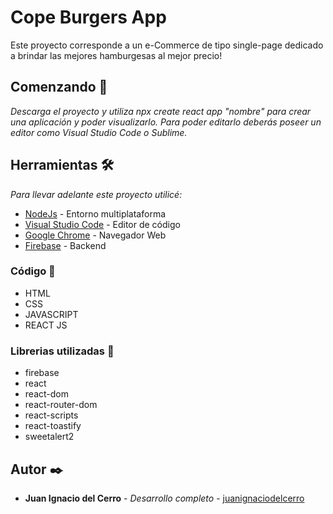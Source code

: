 # Cope Burgers App

Este proyecto corresponde a un e-Commerce de tipo single-page dedicado a brindar las mejores hamburgesas al mejor precio!

## Comenzando 🚀

_Descarga el proyecto y utiliza npx create react app "nombre" para crear una aplicación y poder visualizarlo. 
Para poder editarlo deberás poseer un editor como Visual Studio Code o Sublime._

## Herramientas 🛠️

_Para llevar adelante este proyecto utilicé:_

* [NodeJs](https://nodejs.org/es/) - Entorno multiplataforma
* [Visual Studio Code](https://code.visualstudio.com/) - Editor de código
* [Google Chrome](https://www.google.com/intl/es/chrome/) - Navegador Web
* [Firebase](https://firebase.google.com/?hl=es) - Backend

### Código 🔧

* HTML
* CSS
* JAVASCRIPT
* REACT JS
 
### Librerias utilizadas 🔧

* firebase
* react
* react-dom
* react-router-dom
* react-scripts
* react-toastify
* sweetalert2

## Autor ✒️

* **Juan Ignacio del Cerro** - *Desarrollo completo* - [juanignaciodelcerro](https://www.linkedin.com/in/juan-ignacio-del-cerro/)
